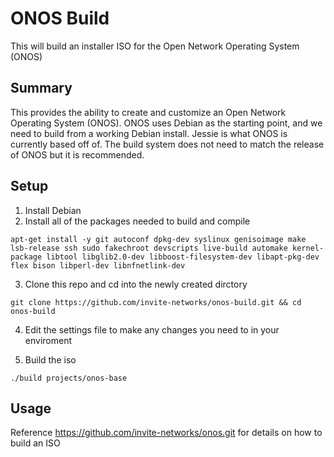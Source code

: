 # ONOS Build 
This will build an installer ISO for the Open Network Operating System (ONOS)

## Summary

This provides the ability to create and customize an Open Network Operating System (ONOS).  ONOS uses Debian as the starting point, and we need to build from a working Debian install.  Jessie is what ONOS is currently based off of.  The build system does not need to match the release of ONOS but it is recommended. 

## Setup

1. Install Debian
2. Install all of the packages needed to build and compile

```
apt-get install -y git autoconf dpkg-dev syslinux genisoimage make lsb-release ssh sudo fakechroot devscripts live-build automake kernel-package libtool libglib2.0-dev libboost-filesystem-dev libapt-pkg-dev flex bison libperl-dev libnfnetlink-dev
```

3. Clone this repo and cd into the newly created dirctory 

```
git clone https://github.com/invite-networks/onos-build.git && cd onos-build
```

4. Edit the settings file to make any changes you need to in your enviroment

5. Build the iso

```
./build projects/onos-base
```

## Usage

Reference https://github.com/invite-networks/onos.git for details on how to build an ISO
